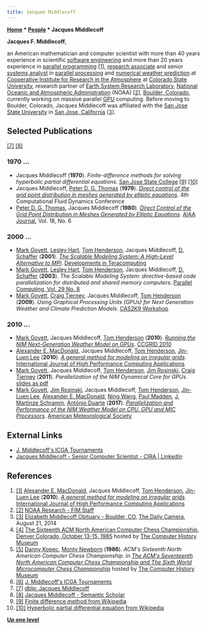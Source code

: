 ```yaml
---
title: Jacques Middlecoff
---
```

**[Home](Home "Home") \* [People](People "People") \* Jacques Middlecoff**


**Jacques F. Middlecoff**,  

an American mathematician and computer scientist with more than 40 years experience in scientific [software engineering](https://en.wikipedia.org/wiki/Software_engineering) and more than 20 years experience in [parallel programming](https://en.wikipedia.org/wiki/Parallel_computing) <a id="cite-note-1" href="#cite-ref-1">[1]</a>, [research associate](https://en.wikipedia.org/wiki/Research_associate) and senior [systems analyst](https://en.wikipedia.org/wiki/Systems_analyst) in [parallel processing](https://en.wikipedia.org/wiki/Parallel_processing) and [numerical weather prediction](https://en.wikipedia.org/wiki/Numerical_weather_prediction) at [Cooperative Institute for Research in the Atmosphere](https://en.wikipedia.org/wiki/Cooperative_Institute_for_Research_in_the_Atmosphere) at [Colorado State University](https://en.wikipedia.org/wiki/Colorado_State_University), research partner of [Earth System Research Laboratory](https://en.wikipedia.org/wiki/Earth_System_Research_Laboratory), [National Oceanic and Atmospheric Administration](https://en.wikipedia.org/wiki/National_Oceanic_and_Atmospheric_Administration) (NOAA) <a id="cite-note-2" href="#cite-ref-2">[2]</a>, [Boulder, Colorado](https://en.wikipedia.org/wiki/Boulder,_Colorado), currently working on massive parallel [GPU](GPU "GPU") computing. Before moving to Boulder, Colorado, Jacques Middlecoff was affiliated with the [San Jose State University](https://en.wikipedia.org/wiki/San_Jose_State_University) in [San Jose, California](https://en.wikipedia.org/wiki/San_Jose,_California) <a id="cite-note-3" href="#cite-ref-3">[3]</a>.



## Selected Publications


<a id="cite-note-7" href="#cite-ref-7">[7]</a> <a id="cite-note-8" href="#cite-ref-8">[8]</a>



### 1970 ...


* Jacques Middlecoff (**1970**). *Finite-difference methods for solving hyperbolic partial differential equations*. [San Jose State College](https://en.wikipedia.org/wiki/San_Jose_State_University) <a id="cite-note-9" href="#cite-ref-9">[9]</a> <a id="cite-note-10" href="#cite-ref-10">[10]</a>
* Jacques Middlecoff, [Peter D. G. Thomas](https://www.semanticscholar.org/author/Peter-D.-G.-Thomas/72372859) (**1979**). *[Direct control of the grid point distribution in meshes generated by elliptic equations](https://www.semanticscholar.org/paper/Direct-control-of-the-grid-point-distribution-in-by-Middlecoff-Thomas/ff020329d379ee8a4601e8d6f5ae39ee5b923ab7)*. 4th Computational Fluid Dynamics Conference
* [Peter D. G. Thomas](https://www.semanticscholar.org/author/Peter-D.-G.-Thomas/72372859), Jacques Middlecoff (**1980**). *[Direct Control of the Grid Point Distribution in Meshes Generated by Elliptic Equations](https://www.semanticscholar.org/paper/Direct-Control-of-the-Grid-Point-Distribution-in-by-Thomas-Middlecoff/c33098027ed70a73eb372474b610f9c119bdf041)*. [AIAA Journal](https://en.wikipedia.org/wiki/AIAA_Journal), Vol. 18, No. 6


### 2000 ...


* [Mark Govett](https://github.com/markgovett), [Lesley Hart](https://dblp.org/pers/hd/h/Hart:Leslie), [Tom Henderson](https://www.researchgate.net/profile/Tom_Henderson4), Jacques Middlecoff, [D. Schaffer](https://dblp.org/pers/hd/s/Schaffer:D=) (**2001**). *[The Scalable Modeling System: A High-Level Alternative to MPI](https://www.semanticscholar.org/paper/THE-SCALABLE-MODELING-SYSTEM%3A-A-HIGH-LEVEL-TO-MPI-Govett-Middlecoff/9d976dfeb25cbb7509fe9250a1dc799b05ec833b)*. [Developments in Teracomputing](https://www.ebooks.com/en-us/1681031/developments-in-teracomputing/walter-zwieflhofer-norbert-kreitz/)
* [Mark Govett](https://github.com/markgovett), [Lesley Hart](https://dblp.org/pers/hd/h/Hart:Leslie), [Tom Henderson](https://www.researchgate.net/profile/Tom_Henderson4), Jacques Middlecoff, [D. Schaffer](https://dblp.org/pers/hd/s/Schaffer:D=) (**2003**). *The Scalable Modeling System: directive-based code parallelization for distributed and shared memory computers*. [Parallel Computing, Vol. 29 No. 8](https://dblp.org/db/journals/pc/pc29.html)
* [Mark Govett](https://github.com/markgovett), [Craig Tierney](https://www.linkedin.com/in/craig-tierney-9568545), Jacques Middlecoff, [Tom Henderson](https://www.researchgate.net/profile/Tom_Henderson4) (**2009**). *Using Graphical Processing Units (GPUs) for Next Generation Weather and Climate Prediction Models*. [CAS2K9 Workshop](http://www.cisl.ucar.edu/dir/CAS2K9/)


### 2010 ...


* [Mark Govett](https://github.com/markgovett), Jacques Middlecoff, [Tom Henderson](https://www.researchgate.net/profile/Tom_Henderson4) (**2010**). *[Running the NIM Next-Generation Weather Model on GPUs](http://dl.acm.org/citation.cfm?id=1845128)*. [CCGRID 2010](http://www.informatik.uni-trier.de/~ley/db/conf/ccgrid/ccgrid2010.html#GovettMH10)
* [Alexander E. MacDonald](https://dblp.org/pers/hd/m/MacDonald:Alexander_E=), Jacques Middlecoff, [Tom Henderson](https://www.researchgate.net/profile/Tom_Henderson4), [Jin-Luen Lee](https://dblp.org/pers/hd/l/Lee:Jin=Luen) (**2010**). *[A general method for modeling on irregular grids](https://journals.sagepub.com/doi/abs/10.1177/1094342010385019)*. [International Journal of High Performance Computing Applications](https://en.wikipedia.org/wiki/International_Journal_of_High_Performance_Computing_Applications)
* [Mark Govett](https://github.com/markgovett), Jacques Middlecoff, [Tom Henderson](https://www.researchgate.net/profile/Tom_Henderson4), [Jim Rosinski](https://cug.org/5-publications/proceedings_attendee_lists/CUG09CD/S09_Proceedings/pages/authors/11-15Wednesday/12A-Rosinski/Rosinski-paper.html), [Craig Tierney](https://www.linkedin.com/in/craig-tierney-9568545) (**2011**). *Parallelization of the NIM Dynamical Core for GPUs*. [slides as pdf](https://is.enes.org/archive-1/archive/documents/Govett.pdf)
* [Mark Govett](https://github.com/markgovett), [Jim Rosinski](https://cug.org/5-publications/proceedings_attendee_lists/CUG09CD/S09_Proceedings/pages/authors/11-15Wednesday/12A-Rosinski/Rosinski-paper.html), Jacques Middlecoff, [Tom Henderson](https://www.researchgate.net/profile/Tom_Henderson4), [Jin-Luen Lee](https://dblp.org/pers/hd/l/Lee:Jin=Luen), [Alexander E. MacDonald](https://dblp.org/pers/hd/m/MacDonald:Alexander_E=), [Ning Wang](https://www.researchgate.net/scientific-contributions/2055367490_Ning_Wang), [Paul Madden](https://www.researchgate.net/scientific-contributions/75150212_Paul_Madden), [J. Martinze Schramm](https://www.researchgate.net/profile/Jan_Martinez_Schramm), [António Duarte](https://www.semanticscholar.org/author/Ant%C3%B3nio-Duarte/1759981) (**2017**). *[Parallelization and Performance of the NIM Weather Model on CPU, GPU and MIC Processors](https://journals.ametsoc.org/doi/10.1175/BAMS-D-15-00278.1)*. [American Meteorological Society](https://en.wikipedia.org/wiki/American_Meteorological_Society)


## External Links


* [J. Middlecoff's ICGA Tournaments](https://www.game-ai-forum.org/icga-tournaments/person.php?id=472)
* [Jacques Middlecoff - Senior Computer Scientist - CIRA | LinkedIn](https://www.linkedin.com/in/jacques-middlecoff-91b4625b)


## References


1. <a id="cite-ref-1" href="#cite-note-1">[1]</a> [Alexander E. MacDonald](https://dblp.org/pers/hd/m/MacDonald:Alexander_E=), Jacques Middlecoff, [Tom Henderson](https://www.researchgate.net/profile/Tom_Henderson4), [Jin-Luen Lee](https://dblp.org/pers/hd/l/Lee:Jin=Luen) (**2010**). *[A general method for modeling on irregular grids](https://journals.sagepub.com/doi/abs/10.1177/1094342010385019)*. [International Journal of High Performance Computing Applications](https://en.wikipedia.org/wiki/International_Journal_of_High_Performance_Computing_Applications)
2. <a id="cite-ref-2" href="#cite-note-2">[2]</a> [NOAA Research - FIM Staff](https://fim.noaa.gov/fimStaff.html)
3. <a id="cite-ref-3" href="#cite-note-3">[3]</a> [Elizabeth Middlecoff Obituary - Boulder, CO](https://www.legacy.com/obituaries/dailycamera/obituary.aspx?n=elizabeth-middlecoff&pid=172187366), [The Daily Camera](https://en.wikipedia.org/wiki/Daily_Camera), August 21, 2014
4. <a id="cite-ref-4" href="#cite-note-4">[4]</a> [The Sixteenth ACM North American Computer Chess Championship, Denver Colorado, October 13-15, 1985](https://www.computerhistory.org/chess/doc-431614f6cef27/) hosted by [The Computer History Museum](The_Computer_History_Museum "The Computer History Museum")
5. <a id="cite-ref-5" href="#cite-note-5">[5]</a> [Danny Kopec](Danny_Kopec "Danny Kopec"), [Monty Newborn](Monroe_Newborn "Monroe Newborn") (**1986**). *ACM's Sixteenth North American Computer Chess Championship*. in *[The ACM's Seventeenth North American Computer Chess Championship and The Sixth World Microcomputer Chess Championship](https://www.computerhistory.org/chess/doc-431614f6ca4a7/)* hosted by [The Computer History Museum](The_Computer_History_Museum "The Computer History Museum")
6. <a id="cite-ref-6" href="#cite-note-6">[6]</a> [J. Middlecoff's ICGA Tournaments](https://www.game-ai-forum.org/icga-tournaments/person.php?id=472)
7. <a id="cite-ref-7" href="#cite-note-7">[7]</a> [dblp: Jacques Middlecoff](https://dblp.org/pers/hd/m/Middlecoff:Jacques)
8. <a id="cite-ref-8" href="#cite-note-8">[8]</a> [Jacques Middlecoff - Semantic Scholar](https://www.semanticscholar.org/author/Jacques-Middlecoff/2623231)
9. <a id="cite-ref-9" href="#cite-note-9">[9]</a> [Finite difference method from Wikipedia](https://en.wikipedia.org/wiki/Finite_difference_method)
10. <a id="cite-ref-10" href="#cite-note-10">[10]</a> [Hyperbolic partial differential equation from Wikipedia](https://en.wikipedia.org/wiki/Hyperbolic_partial_differential_equation)

**[Up one level](People "People")**







 
